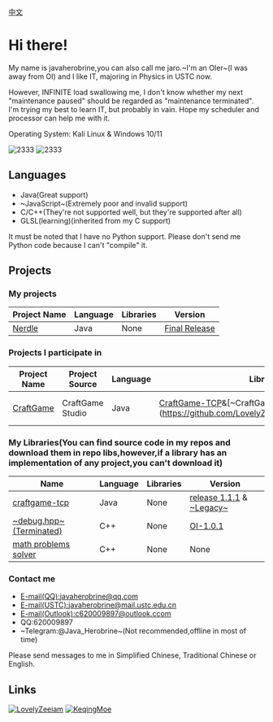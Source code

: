 [中文](https://github.com/javaherobrine/javaherobrine/blob/main/README.md)

# Hi there!

My name is javaherobrine,you can also call me jaro.~I'm an OIer~(I was away from OI) and I like IT, majoring in Physics in USTC now.

However, INFINITE load swallowing me, I don't know whether my next "maintenance paused" should be regarded as "maintenance terminated". I'm trying my best to learn IT, but probably in vain. Hope my scheduler and processor can help me with it.

Operating System: Kali Linux & Windows 10/11

![2333](https://github-readme-stats-89dq8p8qw.vercel.app/api/top-langs/?username=javaherobrine)
![2333](https://github-readme-stats-89dq8p8qw.vercel.app/api?username=javaherobrine&show_icons=true&count_private=true)

## Languages
- Java(Great support)
- ~JavaScript~(Extremely poor and invalid support)
- C/C++(They're not supported well, but they're supported after all)
- GLSL(learning)(inherited from my C support)

It must be noted that I have no Python support. Please don't send me Python code because I can't "compile" it.

## Projects
### My projects
|Project Name|Language|Libraries|Version|
|-------|---|------|----|
|[Nerdle](https://github.com/javaherobrine/Nerdle)|Java|None|[Final Release](https://github.com/javaherobrine/Nerdle/releases/tag/Final)|
### Projects I participate in
|Project Name|Project Source|Language|Libraries|Version|Status|
|-------|----------------|---|------|----|-------|
|[CraftGame](https://github.com/javaherobrine/CraftGame)|CraftGame Studio|Java|[CraftGame-TCP]("https://github.com/javaherobrine/craftgame-tcp-library")&[~CraftGame~(maintenance paused)](https://github.com/LovelyZeeiam/CraftGame)&[LWJGL3](https://www.lwjgl.org/)|None|Merging and Developing|
### My Libraries(You can find source code in my repos and download them in repo libs,however,if a library has an implementation of any project,you can't download it)
|Name|Language|Libraries|Version|
|----|--------|---------|-------|
|[craftgame-tcp](https://github.com/javaherobrine/craftgame-tcp-library)|Java|None|[release 1.1.1](https://github.com/javaherobrine/craftgame-tcp-library/releases/tag/v1.1.1) & [~Legacy~](https://github.com/javaherobrine/craftgame-tcp-library/releases/tag/legacy-version)|
|[~debug.hpp~(Terminated)](https://github.com/javaherobrine/OI)|C++|None|[OI-1.0.1](https://github.com/javaherobrine/OI/blob/main/debug.hpp)|
|[math problems solver](https://github.com/javaherobrine/math-problems-solver)|C++|None|None|
### Contact me
- [E-mail(QQ):javaherobrine@qq.com](mailto:javaherobrine@qq.com)
- [E-mail(USTC):javaherobrine@mail.ustc.edu.cn](mailto:javaherobrine@mail.ustc.edu.cn)
- [E-mail(Outlook):c620009897@outlook.ccom](mailto:c620009897@outlook.com)
- QQ:620009897
- ~Telegram:@Java_Herobrine~(Not recommended,offline in most of time)

Please send messages to me in Simplified Chinese, Traditional Chinese or English.

## Links
[![LovelyZeeiam](https://avatars.githubusercontent.com/u/37842325?v=4)](https://github.com/LovelyZeeiam)
[![KeqingMoe](https://avatars.githubusercontent.com/u/59642397?v=4)](https://github.com/KeqingMoe)
